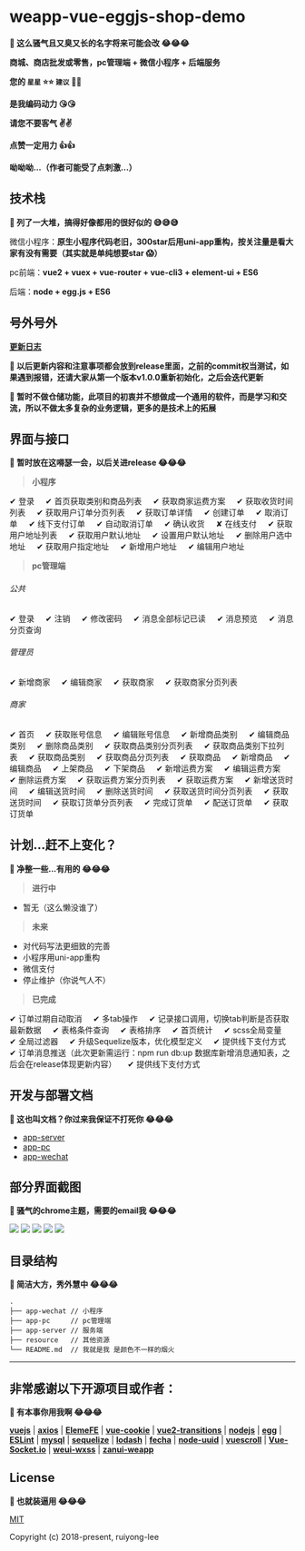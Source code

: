 # weapp-vue-eggjs-shop-demo

**:mega: 这么骚气且又臭又长的名字将来可能会改 :joy::joy::joy:**

**商城、商店批发或零售，pc管理端 + 微信小程序 + 后端服务**

**您的 `星星` :star::star:  `建议` :facepunch::facepunch:**

**是我编码动力 :kissing_heart::kissing_heart:**

**请您不要客气 :v::v:**

**点赞一定用力 :+1::+1:**

**呦呦呦...（作者可能受了点刺激...）**

## 技术栈

**:mega: 列了一大堆，搞得好像都用的很好似的 :sweat_smile::sweat_smile::sweat_smile:**

微信小程序：**原生小程序代码老旧，300star后用uni-app重构，按关注量是看大家有没有需要（其实就是单纯想要star :scream:）**

pc前端：**vue2 + vuex + vue-router + vue-cli3 + element-ui + ES6**

后端：**node + egg.js + ES6**

## 号外号外

[**更新日志**](https://github.com/ruiyong-lee/weapp-vue-eggjs-shop-demo/releases)

**:mega: 以后更新内容和注意事项都会放到release里面，之前的commit权当测试，如果遇到报错，还请大家从第一个版本v1.0.0重新初始化，之后会迭代更新**

**:mega: 暂时不做仓储功能，此项目的初衷并不想做成一个通用的软件，而是学习和交流，所以不做太多复杂的业务逻辑，更多的是技术上的拓展**

## 界面与接口

**:mega: 暂时放在这嘚瑟一会，以后关进release :joy::joy::joy:**

> **小程序**

✔ 登录&nbsp;&nbsp;&nbsp;&nbsp;
✔ 首页获取类别和商品列表&nbsp;&nbsp;&nbsp;&nbsp;
✔ 获取商家运费方案&nbsp;&nbsp;&nbsp;&nbsp;
✔ 获取收货时间列表&nbsp;&nbsp;&nbsp;&nbsp;
✔ 获取用户订单分页列表&nbsp;&nbsp;&nbsp;&nbsp;
✔ 获取订单详情&nbsp;&nbsp;&nbsp;&nbsp;
✔ 创建订单&nbsp;&nbsp;&nbsp;&nbsp;
✔ 取消订单&nbsp;&nbsp;&nbsp;&nbsp;
✔ 线下支付订单&nbsp;&nbsp;&nbsp;&nbsp;
✔ 自动取消订单&nbsp;&nbsp;&nbsp;&nbsp;
✔ 确认收货&nbsp;&nbsp;&nbsp;&nbsp;
✘ 在线支付&nbsp;&nbsp;&nbsp;&nbsp;
✔ 获取用户地址列表&nbsp;&nbsp;&nbsp;&nbsp;
✔ 获取用户默认地址&nbsp;&nbsp;&nbsp;&nbsp;
✔ 设置用户默认地址&nbsp;&nbsp;&nbsp;&nbsp;
✔ 删除用户选中地址&nbsp;&nbsp;&nbsp;&nbsp;
✔ 获取用户指定地址&nbsp;&nbsp;&nbsp;&nbsp;
✔ 新增用户地址&nbsp;&nbsp;&nbsp;&nbsp;
✔ 编辑用户地址&nbsp;&nbsp;&nbsp;&nbsp;

> **pc管理端**

###### 公共

✔ 登录&nbsp;&nbsp;&nbsp;&nbsp;
✔ 注销&nbsp;&nbsp;&nbsp;&nbsp;
✔ 修改密码&nbsp;&nbsp;&nbsp;&nbsp;
✔ 消息全部标记已读&nbsp;&nbsp;&nbsp;&nbsp;
✔ 消息预览&nbsp;&nbsp;&nbsp;&nbsp;
✔ 消息分页查询&nbsp;&nbsp;&nbsp;&nbsp;

###### 管理员

✔ 新增商家&nbsp;&nbsp;&nbsp;&nbsp;
✔ 编辑商家&nbsp;&nbsp;&nbsp;&nbsp;
✔ 获取商家&nbsp;&nbsp;&nbsp;&nbsp;
✔ 获取商家分页列表&nbsp;&nbsp;&nbsp;&nbsp;

###### 商家

✔ 首页&nbsp;&nbsp;&nbsp;&nbsp;
✔ 获取账号信息&nbsp;&nbsp;&nbsp;&nbsp;
✔ 编辑账号信息&nbsp;&nbsp;&nbsp;&nbsp;
✔ 新增商品类别&nbsp;&nbsp;&nbsp;&nbsp;
✔ 编辑商品类别&nbsp;&nbsp;&nbsp;&nbsp;
✔ 删除商品类别&nbsp;&nbsp;&nbsp;&nbsp;
✔ 获取商品类别分页列表&nbsp;&nbsp;&nbsp;&nbsp;
✔ 获取商品类别下拉列表&nbsp;&nbsp;&nbsp;&nbsp;
✔ 获取商品类别&nbsp;&nbsp;&nbsp;&nbsp;
✔ 获取商品分页列表&nbsp;&nbsp;&nbsp;&nbsp;
✔ 获取商品&nbsp;&nbsp;&nbsp;&nbsp;
✔ 新增商品&nbsp;&nbsp;&nbsp;&nbsp;
✔ 编辑商品&nbsp;&nbsp;&nbsp;&nbsp;
✔ 上架商品&nbsp;&nbsp;&nbsp;&nbsp;
✔ 下架商品&nbsp;&nbsp;&nbsp;&nbsp;
✔ 新增运费方案&nbsp;&nbsp;&nbsp;&nbsp;
✔ 编辑运费方案&nbsp;&nbsp;&nbsp;&nbsp;
✔ 删除运费方案&nbsp;&nbsp;&nbsp;&nbsp;
✔ 获取运费方案分页列表&nbsp;&nbsp;&nbsp;&nbsp;
✔ 获取运费方案&nbsp;&nbsp;&nbsp;&nbsp;
✔ 新增送货时间&nbsp;&nbsp;&nbsp;&nbsp;
✔ 编辑送货时间&nbsp;&nbsp;&nbsp;&nbsp;
✔ 删除送货时间&nbsp;&nbsp;&nbsp;&nbsp;
✔ 获取送货时间分页列表&nbsp;&nbsp;&nbsp;&nbsp;
✔ 获取送货时间&nbsp;&nbsp;&nbsp;&nbsp;
✔ 获取订货单分页列表&nbsp;&nbsp;&nbsp;&nbsp;
✔ 完成订货单&nbsp;&nbsp;&nbsp;&nbsp;
✔ 配送订货单&nbsp;&nbsp;&nbsp;&nbsp;
✔ 获取订货单&nbsp;&nbsp;&nbsp;&nbsp;

## 计划...赶不上变化？

**:mega: 净整一些...有用的 :joy::joy::joy:**

> **进行中**
  
- 暂无（这么懒没谁了）

> **未来**

- 对代码写法更细致的完善
- 小程序用uni-app重构
- 微信支付
- 停止维护（你说气人不）

> **已完成**

✔ 订单过期自动取消&nbsp;&nbsp;&nbsp;&nbsp;
✔ 多tab操作&nbsp;&nbsp;&nbsp;&nbsp;
✔ 记录接口调用，切换tab判断是否获取最新数据&nbsp;&nbsp;&nbsp;&nbsp;
✔ 表格条件查询&nbsp;&nbsp;&nbsp;&nbsp;
✔ 表格排序&nbsp;&nbsp;&nbsp;&nbsp;
✔ 首页统计&nbsp;&nbsp;&nbsp;&nbsp;
✔ scss全局变量&nbsp;&nbsp;&nbsp;&nbsp;
✔ 全局过滤器&nbsp;&nbsp;&nbsp;&nbsp;
✔ 升级Sequelize版本，优化模型定义&nbsp;&nbsp;&nbsp;&nbsp;
✔ 提供线下支付方式&nbsp;&nbsp;&nbsp;&nbsp;
✔ 订单消息推送（此次更新需运行：npm run db:up 数据库新增消息通知表，之后会在release体现更新内容）&nbsp;&nbsp;&nbsp;&nbsp;
✔ 提供线下支付方式&nbsp;&nbsp;&nbsp;&nbsp;

## 开发与部署文档

**:mega: 这也叫文档？你过来我保证不打死你 :joy::joy::joy:**

- [app-server](https://github.com/ruiyong-lee/weapp-vue-eggjs-shop-demo/blob/master/app-server/README.md)
- [app-pc](https://github.com/ruiyong-lee/weapp-vue-eggjs-shop-demo/blob/master/app-pc/README.md)
- [app-wechat](https://github.com/ruiyong-lee/weapp-vue-eggjs-shop-demo/blob/master/app-wechat/README.md)

## 部分界面截图

**:mega: 骚气的chrome主题，需要的email我 :joy::joy::joy:**

<img src="/resource/screenshot/home.png"/>
<img src="/resource/screenshot/order-list.png"/>
<img src="/resource/screenshot/order-detail.png"/>
<img src="/resource/screenshot/goods-view.png"/>
<img src="/resource/screenshot/notice-list.png"/>

## 目录结构

**:mega: 简洁大方，秀外慧中 :joy::joy::joy:**

```
.
├── app-wechat // 小程序
├── app-pc     // pc管理端
├── app-server // 服务端
├── resource   // 其他资源
└── README.md  // 我就是我 是颜色不一样的烟火
```

***

## 非常感谢以下开源项目或作者：

**:mega: 有本事你用我啊 :joy::joy::joy:**

[**vuejs**](https://github.com/vuejs) |
[**axios**](https://github.com/axios/axios) |
[**ElemeFE**](https://github.com/ElemeFE) |
[**vue-cookie**](https://github.com/alfhen/vue-cookie) |
[**vue2-transitions**](https://github.com/BinarCode/vue2-transitions) |
[**nodejs**](https://github.com/nodejs) |
[**egg**](https://github.com/eggjs/egg) |
[**ESLint**](https://github.com/eslint) |
[**mysql**](https://github.com/mysqljs/mysql) |
[**sequelize**](https://github.com/sequelize/sequelize) |
[**lodash**](https://github.com/lodash/lodash) |
[**fecha**](https://github.com/taylorhakes/fecha) |
[**node-uuid**](https://github.com/kelektiv/node-uuid) |
[**vuescroll**](https://github.com/YvesCoding/vuescroll) |
[**Vue-Socket.io**](https://github.com/MetinSeylan/Vue-Socket.io) |
[**weui-wxss**](https://github.com/Tencent/weui-wxss) |
[**zanui-weapp**](https://github.com/youzan/zanui-weapp)

## License

**:mega: 也就装逼用 :joy::joy::joy:**

[MIT](http://opensource.org/licenses/MIT)

Copyright (c) 2018-present, ruiyong-lee
